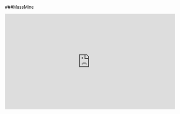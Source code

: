 ###MassMine

<iframe width="560" height="315" src="https://www.youtube.com/embed/1J2ywTHhGvU" frameborder="0" allowfullscreen></iframe>
